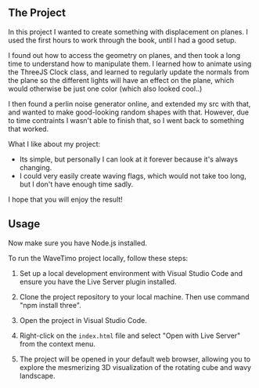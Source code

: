 ## The Project

In this project I wanted to create something with displacement on planes. I used the first hours to work through the book,
until I had a good setup.

I found out how to access the geometry on planes, and then took a long time to understand how to manipulate them. I learned how to
animate using the ThreeJS Clock class, and learned to regularly update the normals from the plane so the different lights will have an
effect on the plane, which would otherwise be just one color (which also looked cool..)

I then found a perlin noise generator online, and extended my src with that, and wanted to make good-looking random shapes with that.
However, due to time contraints I wasn't able to finish that, so I went back to something that worked.

What I like about my project:
- Its simple, but personally I can look at it forever because it's always changing.
- I could very easily create waving flags, which would not take too long, but I don't have enough time sadly.

I hope that you will enjoy the result!



## Usage

Now make sure you have Node.js installed.

To run the WaveTimo project locally, follow these steps:

1. Set up a local development environment with Visual Studio Code and ensure you have the Live Server plugin installed.

2. Clone the project repository to your local machine. Then use command "npm install three".

3. Open the project in Visual Studio Code.

4. Right-click on the `index.html` file and select "Open with Live Server" from the context menu.

5. The project will be opened in your default web browser, allowing you to explore the mesmerizing 3D visualization of the rotating cube and wavy landscape.

